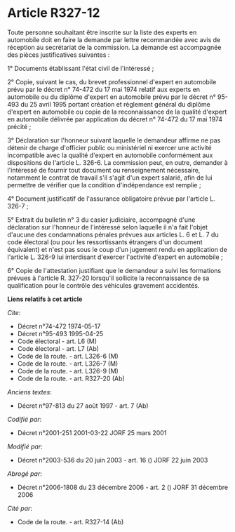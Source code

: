 # Article R327-12

Toute personne souhaitant être inscrite sur la liste des experts en automobile doit en faire la demande par lettre
recommandée avec avis de réception au secrétariat de la commission. La demande est accompagnée des pièces justificatives
suivantes :

1° Documents établissant l'état civil de l'intéressé ;

2° Copie, suivant le cas, du brevet professionnel d'expert en automobile prévu par le décret n° 74-472 du 17 mai 1974 relatif
aux experts en automobile ou du diplôme d'expert en automobile prévu par le décret n° 95-493 du 25 avril 1995 portant
création et règlement général du diplôme d'expert en automobile ou copie de la reconnaissance de la qualité d'expert en
automobile délivrée par application du décret n° 74-472 du 17 mai 1974 précité ;

3° Déclaration sur l'honneur suivant laquelle le demandeur affirme ne pas détenir de charge d'officier public ou ministériel
ni exercer une activité incompatible avec la qualité d'expert en automobile conformément aux dispositions de l'article L.
326-6. La commission peut, en outre, demander à l'intéressé de fournir tout document ou renseignement nécessaire, notamment
le contrat de travail s'il s'agit d'un expert salarié, afin de lui permettre de vérifier que la condition d'indépendance est
remplie ;

4° Document justificatif de l'assurance obligatoire prévue par l'article L. 326-7 ;

5° Extrait du bulletin n° 3 du casier judiciaire, accompagné d'une déclaration sur l'honneur de l'intéressé selon laquelle il
n'a fait l'objet d'aucune des condamnations pénales prévues aux articles L. 6 et L. 7 du code électoral (ou pour les
ressortissants étrangers d'un document équivalent) et n'est pas sous le coup d'un jugement rendu en application de l'article
L. 326-9 lui interdisant d'exercer l'activité d'expert en automobile ;

6° Copie de l'attestation justifiant que le demandeur a suivi les formations prévues à l'article R. 327-20 lorsqu'il
sollicite la reconnaissance de sa qualification pour le contrôle des véhicules gravement accidentés.

**Liens relatifs à cet article**

_Cite_:

  - Décret n°74-472 1974-05-17
  - Décret n°95-493 1995-04-25
  - Code électoral - art. L6 (M)
  - Code électoral - art. L7 (Ab)
  - Code de la route. - art. L326-6 (M)
  - Code de la route. - art. L326-7 (M)
  - Code de la route. - art. L326-9 (M)
  - Code de la route. - art. R327-20 (Ab)

_Anciens textes_:

  - Décret n°97-813 du 27 août 1997 - art. 7 (Ab)

_Codifié par_:

  - Décret n°2001-251 2001-03-22 JORF 25 mars 2001

_Modifié par_:

  - Décret n°2003-536 du 20 juin 2003 - art. 16 () JORF 22 juin 2003

_Abrogé par_:

  - Décret n°2006-1808 du 23 décembre 2006 - art. 2 () JORF 31 décembre 2006

_Cité par_:

  - Code de la route. - art. R327-14 (Ab)
